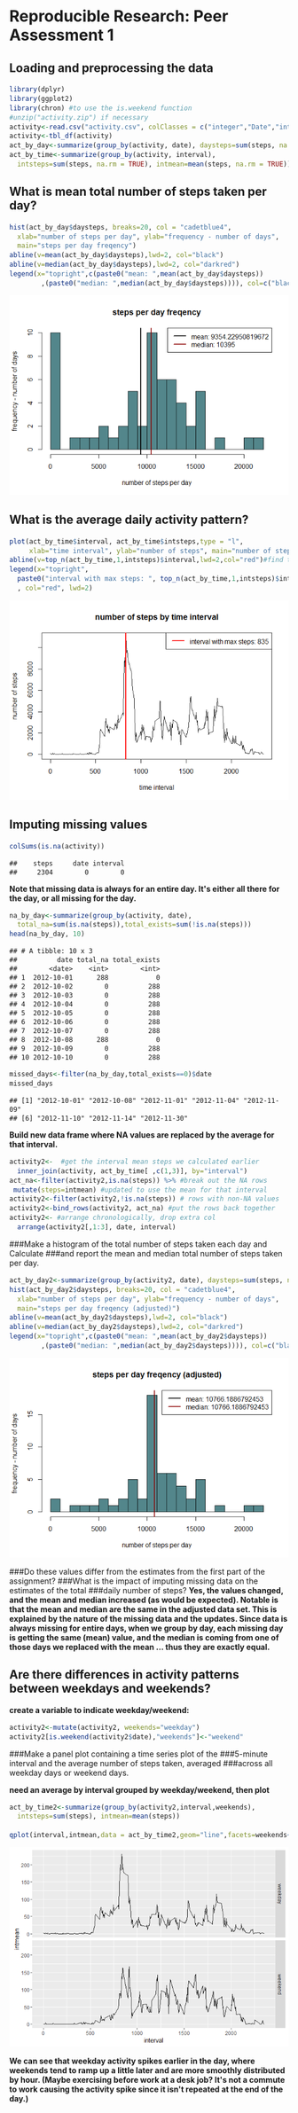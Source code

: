 # Reproducible Research: Peer Assessment 1


## Loading and preprocessing the data

```r
library(dplyr)
library(ggplot2)
library(chron) #to use the is.weekend function
#unzip("activity.zip") if necessary
activity<-read.csv("activity.csv", colClasses = c("integer","Date","integer"))
activity<-tbl_df(activity)
act_by_day<-summarize(group_by(activity, date), daysteps=sum(steps, na.rm = TRUE))
act_by_time<-summarize(group_by(activity, interval), 
  intsteps=sum(steps, na.rm = TRUE), intmean=mean(steps, na.rm = TRUE))
```

## What is mean total number of steps taken per day?


```r
hist(act_by_day$daysteps, breaks=20, col = "cadetblue4",
  xlab="number of steps per day", ylab="frequency - number of days",
  main="steps per day freqency")
abline(v=mean(act_by_day$daysteps),lwd=2, col="black")
abline(v=median(act_by_day$daysteps),lwd=2, col="darkred")
legend(x="topright",c(paste0("mean: ",mean(act_by_day$daysteps))
        ,(paste0("median: ",median(act_by_day$daysteps)))), col=c("black", "darkred"), lwd=c(2,2))
```

![](PA1_template_files/figure-html/unnamed-chunk-1-1.png)<!-- -->

## What is the average daily activity pattern?

```r
plot(act_by_time$interval, act_by_time$intsteps,type = "l",
     xlab="time interval", ylab="number of steps", main="number of steps by time interval")
abline(v=top_n(act_by_time,1,intsteps)$interval,lwd=2,col="red")#find top interval by steps
legend(x="topright",
  paste0("interval with max steps: ", top_n(act_by_time,1,intsteps)$interval)
  , col="red", lwd=2)
```

![](PA1_template_files/figure-html/unnamed-chunk-2-1.png)<!-- -->

## Imputing missing values

```r
colSums(is.na(activity))
```

```
##    steps     date interval 
##     2304        0        0
```
**Note that missing data is always for an entire day.  It's either all there for the day, or all missing for the day.**


```r
na_by_day<-summarize(group_by(activity, date),
  total_na=sum(is.na(steps)),total_exists=sum(!is.na(steps)))
head(na_by_day, 10)
```

```
## # A tibble: 10 x 3
##          date total_na total_exists
##        <date>    <int>        <int>
## 1  2012-10-01      288            0
## 2  2012-10-02        0          288
## 3  2012-10-03        0          288
## 4  2012-10-04        0          288
## 5  2012-10-05        0          288
## 6  2012-10-06        0          288
## 7  2012-10-07        0          288
## 8  2012-10-08      288            0
## 9  2012-10-09        0          288
## 10 2012-10-10        0          288
```

```r
missed_days<-filter(na_by_day,total_exists==0)$date
missed_days
```

```
## [1] "2012-10-01" "2012-10-08" "2012-11-01" "2012-11-04" "2012-11-09"
## [6] "2012-11-10" "2012-11-14" "2012-11-30"
```

**Build new data frame where NA values are replaced by the average for that interval.**

```r
activity2<-  #get the interval mean steps we calculated earlier
  inner_join(activity, act_by_time[ ,c(1,3)], by="interval")
act_na<-filter(activity2,is.na(steps)) %>% #break out the NA rows
 mutate(steps=intmean) #updated to use the mean for that interval
activity2<-filter(activity2,!is.na(steps)) # rows with non-NA values
activity2<-bind_rows(activity2, act_na) #put the rows back together
activity2<- #arrange chronologically, drop extra col
  arrange(activity2[,1:3], date, interval) 
```
###Make a histogram of the total number of steps taken each day and Calculate
###and report the mean and median total number of steps taken per day.

```r
act_by_day2<-summarize(group_by(activity2, date), daysteps=sum(steps, na.rm = TRUE))
hist(act_by_day2$daysteps, breaks=20, col = "cadetblue4",
  xlab="number of steps per day", ylab="frequency - number of days",
  main="steps per day freqency (adjusted)")
abline(v=mean(act_by_day2$daysteps),lwd=2, col="black")
abline(v=median(act_by_day2$daysteps),lwd=2, col="darkred")
legend(x="topright",c(paste0("mean: ",mean(act_by_day2$daysteps))
        ,(paste0("median: ",median(act_by_day2$daysteps)))), col=c("black", "darkred"), lwd=c(2,2))
```

![](PA1_template_files/figure-html/unnamed-chunk-6-1.png)<!-- -->

###Do these values differ from the estimates from the first part of the assignment?
###What is the impact of imputing missing data on the estimates of the total
###daily number of steps?
**Yes, the values changed, and the mean and median increased (as would be expected).  Notable is that the mean and median are the same in the adjusted data set.  This is explained by the nature of the missing data and the updates.  Since data is always missing for entire days, when we group by day, each missing day is getting the same (mean) value, and the median is coming from one of those days we replaced with the mean ... thus they are exactly equal.**

## Are there differences in activity patterns between weekdays and weekends?
**create a variable to indicate weekday/weekend:**

```r
activity2<-mutate(activity2, weekends="weekday")
activity2[is.weekend(activity2$date),"weekends"]<-"weekend"
```
###Make a panel plot containing a time series plot of the
###5-minute interval and the average number of steps taken, averaged
###across all weekday days or weekend days.

**need an average by interval grouped by weekday/weekend, then plot**

```r
act_by_time2<-summarize(group_by(activity2,interval,weekends), 
  intsteps=sum(steps), intmean=mean(steps))

qplot(interval,intmean,data = act_by_time2,geom="line",facets=weekends~.)
```

![](PA1_template_files/figure-html/unnamed-chunk-8-1.png)<!-- -->

**We can see that weekday activity spikes earlier in the day, where weekends tend to ramp up a little later and are more smoothly distributed by hour.  (Maybe exercising before work at a desk job?  It's not a commute to work causing the activity spike since it isn't repeated at the end of the day.)**
